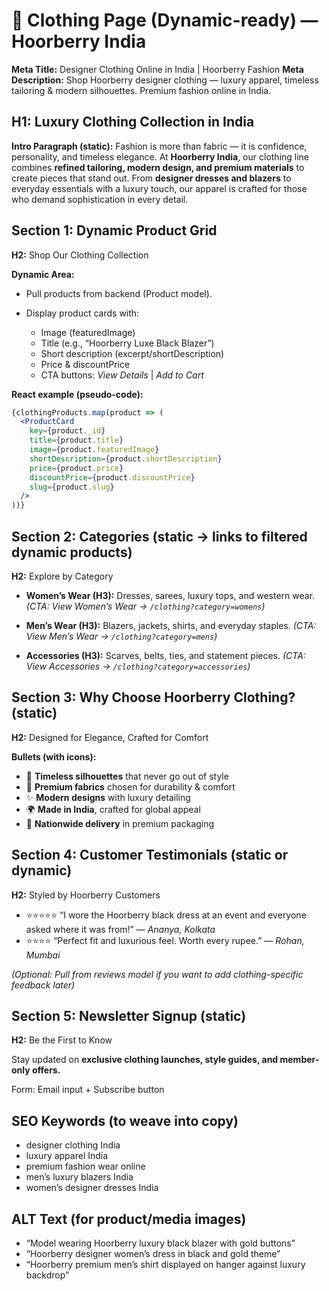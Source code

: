 # 👗 Clothing Page (Dynamic-ready) — Hoorberry India

**Meta Title:** Designer Clothing Online in India | Hoorberry Fashion
**Meta Description:** Shop Hoorberry designer clothing — luxury apparel, timeless tailoring & modern silhouettes. Premium fashion online in India.


## H1: Luxury Clothing Collection in India

**Intro Paragraph (static):**
Fashion is more than fabric — it is confidence, personality, and timeless elegance. At **Hoorberry India**, our clothing line combines **refined tailoring, modern design, and premium materials** to create pieces that stand out. From **designer dresses and blazers** to everyday essentials with a luxury touch, our apparel is crafted for those who demand sophistication in every detail.



## Section 1: Dynamic Product Grid

**H2:** Shop Our Clothing Collection

**Dynamic Area:**

* Pull products from backend (Product model).
* Display product cards with:

  * Image (featuredImage)
  * Title (e.g., “Hoorberry Luxe Black Blazer”)
  * Short description (excerpt/shortDescription)
  * Price & discountPrice
  * CTA buttons: *View Details* | *Add to Cart*

**React example (pseudo-code):**

```jsx
{clothingProducts.map(product => (
  <ProductCard 
    key={product._id}
    title={product.title}
    image={product.featuredImage}
    shortDescription={product.shortDescription}
    price={product.price}
    discountPrice={product.discountPrice}
    slug={product.slug}
  />
))}
```



## Section 2: Categories (static → links to filtered dynamic products)

**H2:** Explore by Category

* **Women’s Wear (H3):**
  Dresses, sarees, luxury tops, and western wear.
  *(CTA: View Women’s Wear → `/clothing?category=womens`)*

* **Men’s Wear (H3):**
  Blazers, jackets, shirts, and everyday staples.
  *(CTA: View Men’s Wear → `/clothing?category=mens`)*

* **Accessories (H3):**
  Scarves, belts, ties, and statement pieces.
  *(CTA: View Accessories → `/clothing?category=accessories`)*



## Section 3: Why Choose Hoorberry Clothing? (static)

**H2:** Designed for Elegance, Crafted for Comfort

**Bullets (with icons):**

* 👗 **Timeless silhouettes** that never go out of style
* 🧵 **Premium fabrics** chosen for durability & comfort
* ✨ **Modern designs** with luxury detailing
* 🌍 **Made in India**, crafted for global appeal
* 🚚 **Nationwide delivery** in premium packaging



## Section 4: Customer Testimonials (static or dynamic)

**H2:** Styled by Hoorberry Customers

* ⭐⭐⭐⭐⭐ “I wore the Hoorberry black dress at an event and everyone asked where it was from!” — *Ananya, Kolkata*
* ⭐⭐⭐⭐ “Perfect fit and luxurious feel. Worth every rupee.” — *Rohan, Mumbai*

*(Optional: Pull from reviews model if you want to add clothing-specific feedback later)*



## Section 5: Newsletter Signup (static)

**H2:** Be the First to Know

Stay updated on **exclusive clothing launches, style guides, and member-only offers.**

Form: Email input + Subscribe button



## SEO Keywords (to weave into copy)

* designer clothing India
* luxury apparel India
* premium fashion wear online
* men’s luxury blazers India
* women’s designer dresses India



## ALT Text (for product/media images)

* “Model wearing Hoorberry luxury black blazer with gold buttons”
* “Hoorberry designer women’s dress in black and gold theme”
* “Hoorberry premium men’s shirt displayed on hanger against luxury backdrop”


